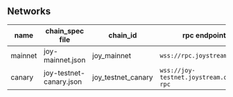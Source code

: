 ## Networks

| name | chain_spec file | chain_id | rpc endpoint | query-node endpoint |
-------|-----------------|----------|--------------|---------------------|
| mainnet | joy-mainnet.json | joy_mainnet | `wss://rpc.joystream.org` | `https://query.joystream.org/graphql` | 
| canary  | joy-testnet-canary.json | joy_testnet_canary | `wss://joy-testnet.joystream.org/ws-rpc` | `https://joy-testnet.joystream.org/query-node/server/graphql` |